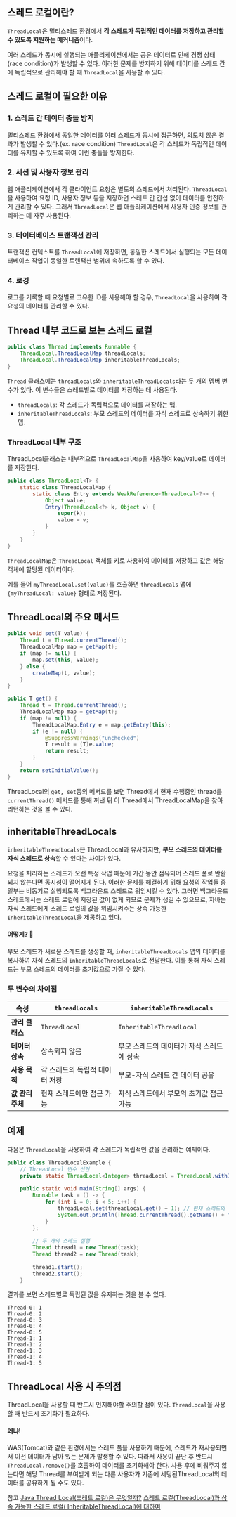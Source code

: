 ## 스레드 로컬이란?
`ThreadLocal`은 멀티스레드 환경에서 **각 스레드가 독립적인 데이터를 저장하고 관리할 수 있도록 지원하는 메커니즘**이다.

여러 스레드가 동시에 실행되는 애플리케이션에서는 공유 데이터로 인해 경쟁 상태(race condition)가 발생할 수 있다. 이러한 문제를 방지하기 위해 데이터를 스레드 간에 독립적으로 관리해야 할 때 `ThreadLocal`을 사용할 수 있다.


## 스레드 로컬이 필요한 이유
### 1. 스레드 간 데이터 충돌 방지
멀티스레드 환경에서 동일한 데이터를 여러 스레드가 동시에 접근하면, 의도치 않은 결과가 발생할 수 있다.(ex. race condition) `ThreadLocal`은 각 스레드가 독립적인 데이터를 유지할 수 있도록 하여 이런 충돌을 방지한다.

### 2. 세션 및 사용자 정보 관리
웹 애플리케이션에서 각 클라이언트 요청은 별도의 스레드에서 처리된다. `ThreadLocal`을 사용하여 요청 ID, 사용자 정보 등을 저장하면 스레드 간 간섭 없이 데이터를 안전하게 관리할 수 있다. 
그래서 `ThreadLocal`은 웹 애플리케이션에서 사용자 인증 정보를 관리하는 데 자주 사용된다.

### 3. 데이터베이스 트랜잭션 관리
트랜잭션 컨텍스트를 `ThreadLocal`에 저장하면, 동일한 스레드에서 실행되는 모든 데이터베이스 작업이 동일한 트랜잭션 범위에 속하도록 할 수 있다.
 
### 4. 로깅 
로그를 기록할 때 요청별로 고유한 ID를 사용해야 할 경우, `ThreadLocal`을 사용하여 각 요청의 데이터를 관리할 수 있다.


## Thread 내부 코드로 보는 스레드 로컬
```java
public class Thread implements Runnable {
    ThreadLocal.ThreadLocalMap threadLocals;
    ThreadLocal.ThreadLocalMap inheritableThreadLocals;
}
```
`Thread` 클래스에는 `threadLocals`와 `inheritableThreadLocals`라는 두 개의 멤버 변수가 있다. 이 변수들은 스레드별로 데이터를 저장하는 데 사용된다.

- `threadLocals`: 각 스레드가 독립적으로 데이터를 저장하는 맵.
- `inheritableThreadLocals`: 부모 스레드의 데이터를 자식 스레드로 상속하기 위한 맵.

### ThreadLocal 내부 구조
ThreadLocal클래스는 내부적으로 `ThreadLocalMap`을 사용하여 key/value로 데이터를 저장한다.
```java
public class ThreadLocal<T> {
    static class ThreadLocalMap {
        static class Entry extends WeakReference<ThreadLocal<?>> {
            Object value;
            Entry(ThreadLocal<?> k, Object v) {
                super(k);
                value = v;
            }
        }
    }
}
```
`ThreadLocalMap`은 `ThreadLocal` 객체를 키로 사용하여 데이터를 저장하고 값은 해당 객체에 할당된 데이터이다.

예를 들어 `myThreadLocal.set(value)`를 호출하면 `threadLocals` 맵에 `{myThreadLocal: value}` 형태로 저장된다.

## ThreadLocal의 주요 메서드
```java
public void set(T value) {
    Thread t = Thread.currentThread();
    ThreadLocalMap map = getMap(t);
    if (map != null) {
        map.set(this, value);
    } else {
        createMap(t, value);
    }
}

public T get() {
    Thread t = Thread.currentThread();
    ThreadLocalMap map = getMap(t);
    if (map != null) {
        ThreadLocalMap.Entry e = map.getEntry(this);
        if (e != null) {
            @SuppressWarnings("unchecked")
            T result = (T)e.value;
            return result;
        }
    }
    return setInitialValue();
}
```
ThreadLocal의 `get, set`등의 메서드를 보면 Thread에서 현재 수행중인 thread를 `currentThread()` 메서드를 통해 꺼낸 뒤 이 Thread에서 ThreadLocalMap을 찾아 리턴하는 것을 볼 수 있다.


## inheritableThreadLocals
`inheritableThreadLocals`은 ThreadLocal과 유사하지만, **부모 스레드의 데이터를 자식 스레드로 상속**할 수 있다는 차이가 있다.

요청을 처리하는 스레드가 오랜 특정 작업 때문에 기간 동안 점유되어 스레드 풀로 반환되지 않는다면 동시성이 떨어지게 된다. 이러한 문제를 해결하기 위해 요청의 작업들 중 일부는 비동기로 실행되도록 백그라운드 스레드로 위임시킬 수 있다. 그러면 백그라운드 스레드에서는 스레드 로컬에 저장된 값이 없게 되므로 문제가 생길 수 있으므로, 자바는 자식 스레드에게 스레드 로컬의 값을 위임시켜주는 상속 가능한 `InheritableThreadLocal`을 제공하고 있다.

#### 어떻게? 🤔
부모 스레드가 새로운 스레드를 생성할 때, `inheritableThreadLocals` 맵의 데이터를 복사하여 자식 스레드의 `inheritableThreadLocals`로 전달한다.
이를 통해 자식 스레드는 부모 스레드의 데이터를 초기값으로 가질 수 있다.


### 두 변수의 차이점

|속성|`threadLocals`|`inheritableThreadLocals`|
|---|---|---|
|**관리 클래스**|`ThreadLocal`|`InheritableThreadLocal`|
|**데이터 상속**|상속되지 않음|부모 스레드의 데이터가 자식 스레드에 상속|
|**사용 목적**|각 스레드의 독립적 데이터 저장|부모-자식 스레드 간 데이터 공유|
|**값 관리 주체**|현재 스레드에만 접근 가능|자식 스레드에서 부모의 초기값 접근 가능|


## 예제
다음은 `ThreadLocal`을 사용하여 각 스레드가 독립적인 값을 관리하는 예제이다.
```java
public class ThreadLocalExample {  
    // ThreadLocal 변수 선언  
    private static ThreadLocal<Integer> threadLocal = ThreadLocal.withInitial(() -> 0);  
  
    public static void main(String[] args) {  
        Runnable task = () -> {  
            for (int i = 0; i < 5; i++) {  
                threadLocal.set(threadLocal.get() + 1); // 현재 스레드의 값 갱신  
                System.out.println(Thread.currentThread().getName() + ": " + threadLocal.get());  
            }  
        };  
  
        // 두 개의 스레드 실행  
        Thread thread1 = new Thread(task);  
        Thread thread2 = new Thread(task);  
  
        thread1.start();  
        thread2.start();  
    }  
```

결과를 보면 스레드별로 독립된 값을 유지하는 것을 볼 수 있다.
```
Thread-0: 1
Thread-0: 2
Thread-0: 3
Thread-0: 4
Thread-0: 5
Thread-1: 1
Thread-1: 2
Thread-1: 3
Thread-1: 4
Thread-1: 5
```

## ThreadLocal 사용  시 주의점
ThreadLocal을 사용할 때 반드시 인지해야할 주의할 점이 있다. `ThreadLocal`을 사용할 때 반드시 초기화가 필요하다. 

#### 왜냐!
WAS(Tomcat)와 같은 환경에서는 스레드 풀을 사용하기 때문에, 스레드가 재사용되면서 이전 데이터가 남아 있는 문제가 발생할 수 있다. 따라서 사용이 끝난 후 반드시 `ThreadLocal.remove()`를 호출하여 데이터를 초기화해야 한다.
사용 후에 비워주지 않는다면 해당 Thread를 부여받게 되는 다른 사용자가 기존에 세팅된ThreadLocal의 데이터를 공유하게 될 수도 있다.  







참고
[Java Thread Local(쓰레드 로컬)은 무엇일까?](https://velog.io/@wken5577/Java-Thread-Local%EC%93%B0%EB%A0%88%EB%93%9C-%EB%A1%9C%EC%BB%AC%EC%9D%80-%EB%AC%B4%EC%97%87%EC%9D%BC%EA%B9%8C)
[스레드 로컬(ThreadLocal)과 상속 가능한 스레드 로컬( InheritableThreadLocal)에 대하여](https://mangkyu.tistory.com/333)
